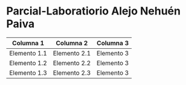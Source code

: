 # Parcial-Laboratiorio Alejo Nehuén Paiva
| Columna 1      | Columna 2       | Columna 3 |
| :------------: | :-------------: | :-------: |
| Elemento 1.1   | Elemento 2.1    | Elemento 3 |
| Elemento 1.2   | Elemento 2.2    | Elemento 3 |
| Elemento 1.3   | Elemento 2.3    | Elemento 3 |
